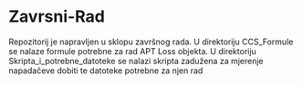 # Zavrsni-Rad
Repozitorij je napravljen u sklopu završnog rada.
U direktoriju CCS_Formule se nalaze formule potrebne za rad APT Loss objekta.
U direktoriju Skripta_i_potrebne_datoteke se nalazi skripta zadužena za mjerenje napadačeve dobiti te datoteke potrebne za njen rad
